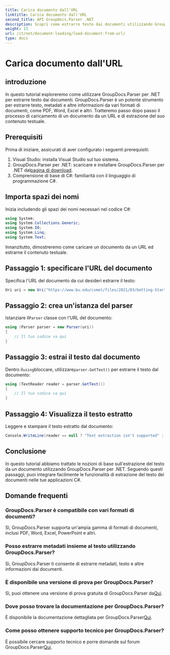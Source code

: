 ```yaml
---
title: Carica documento dall'URL
linktitle: Carica documento dall'URL
second_title: API GroupDocs.Parser .NET
description: Scopri come estrarre testo dai documenti utilizzando GroupDocs.Parser per .NET. Questo tutorial illustra il caricamento di un documento da un URL e l'estrazione del testo passo dopo passo.
weight: 13
url: /it/net/document-loading/load-document-from-url/
type: docs
---
```

# Carica documento dall'URL

## introduzione
In questo tutorial esploreremo come utilizzare GroupDocs.Parser per .NET per estrarre testo dai documenti. GroupDocs.Parser è un potente strumento per estrarre testo, metadati e altre informazioni da vari formati di documenti, come PDF, Word, Excel e altri. Tratteremo passo dopo passo il processo di caricamento di un documento da un URL e di estrazione del suo contenuto testuale.
## Prerequisiti
Prima di iniziare, assicurati di aver configurato i seguenti prerequisiti:
1. Visual Studio: installa Visual Studio sul tuo sistema.
2.  GroupDocs.Parser per .NET: scaricare e installare GroupDocs.Parser per .NET dal[pagina di download](https://releases.groupdocs.com/parser/net/).
3. Comprensione di base di C#: familiarità con il linguaggio di programmazione C#.

## Importa spazi dei nomi
Inizia includendo gli spazi dei nomi necessari nel codice C#:
```csharp
using System;
using System.Collections.Generic;
using System.IO;
using System.Linq;
using System.Text;
```

Innanzitutto, dimostreremo come caricare un documento da un URL ed estrarne il contenuto testuale.
## Passaggio 1: specificare l'URL del documento
Specifica l'URL del documento da cui desideri estrarre il testo:
```csharp
Uri uri = new Uri("https://www.bu.edu/csmet/files/2021/03/Getting-Started-with-SQLite.pdf");
```
## Passaggio 2: crea un'istanza del parser
 Istanziare il`Parser` classe con l'URL del documento:
```csharp
using (Parser parser = new Parser(uri))
{
    // Il tuo codice va qui
}
```
## Passaggio 3: estrai il testo dal documento
 Dentro il`using`bloccare, utilizzare`parser.GetText()` per estrarre il testo dal documento:
```csharp
using (TextReader reader = parser.GetText())
{
    // Il tuo codice va qui
}
```
## Passaggio 4: Visualizza il testo estratto
Leggere e stampare il testo estratto dal documento:
```csharp
Console.WriteLine(reader == null ? "Text extraction isn't supported" : reader.ReadToEnd());
```

## Conclusione
In questo tutorial abbiamo trattato le nozioni di base sull'estrazione del testo da un documento utilizzando GroupDocs.Parser per .NET. Seguendo questi passaggi, puoi integrare facilmente le funzionalità di estrazione del testo dei documenti nelle tue applicazioni C#.

## Domande frequenti
### GroupDocs.Parser è compatibile con vari formati di documenti?
Sì, GroupDocs.Parser supporta un'ampia gamma di formati di documenti, inclusi PDF, Word, Excel, PowerPoint e altri.
### Posso estrarre metadati insieme al testo utilizzando GroupDocs.Parser?
Sì, GroupDocs.Parser ti consente di estrarre metadati, testo e altre informazioni dai documenti.
### È disponibile una versione di prova per GroupDocs.Parser?
 Sì, puoi ottenere una versione di prova gratuita di GroupDocs.Parser da[Qui](https://releases.groupdocs.com/).
### Dove posso trovare la documentazione per GroupDocs.Parser?
 È disponibile la documentazione dettagliata per GroupDocs.Parser[Qui](https://tutorials.groupdocs.com/parser/net/).
### Come posso ottenere supporto tecnico per GroupDocs.Parser?
È possibile cercare supporto tecnico e porre domande sul forum GroupDocs.Parser[Qui](https://forum.groupdocs.com/c/parser/17).